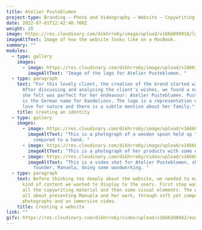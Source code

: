```yaml
---
title: Atelier Pusteblumen
project-type: Branding – Photo and Videography – Website – Copywriting
date: 2022-07-01T12:42:40.700Z
weight: 20
image: https://res.cloudinary.com/dikhrro6y/image/upload/v1666098918/laptop-manu_gcotlr.jpg
imageAltText: Image of how the website looks like on a MacBook.
summary: ""
modules:
  - type: gallery
    images:
      - image: https://res.cloudinary.com/dikhrro6y/image/upload/v1666100561/Logo_b8v9pw.png
        imageAltText: "Image of the logo for Atelier Pusteblumen. "
  - type: paragraph
    text: "For this lovely client, the creation of the brand started with naming.
      After discussing and analysing the client's wishes, we found a name that
      she felt was perfect for her endeavour: Atelier Pusteblumen. Pusteblumen
      is the German name for Dandelions. The logo is a representation of her
      love for nature and there is a subtle mention about her family."
    title: Creating an identity
  - type: gallery
    images:
      - image: https://res.cloudinary.com/dikhrro6y/image/upload/v1666097909/DSC_0105_ywvxwd.jpg
        imageAltText: "This is a photograph of a wooden spoon held up to show the size
          compared to a hand. "
      - image: https://res.cloudinary.com/dikhrro6y/image/upload/v1666097909/DSC_0218_qp3qev.jpg
        imageAltText: "This is a photograph of her products with some embellishments. "
      - image: https://res.cloudinary.com/dikhrro6y/video/upload/v1666098197/video-manu_xufjt9.mp4
        imageAltText: "This is a video shot for Atelier Pusteblumen, showing its
          founder, Manuela, doing some woodworking. "
  - type: paragraph
    text: B﻿efore thinking too deeply about the website, we needed to make sure what
      kind of content we wanted to display to the users. First step was creating
      all the copywriting material and then some visual elements. The website is
      all about presenting Manuela and her work, through soft yet compelling
      photographs and an immersive video.
    title: Creating a website
link: ""
gifv: https://res.cloudinary.com/dikhrro6y/video/upload/v1666100942/ezgif.com-gif-maker_1_lzlv4p.mp4
---
```


